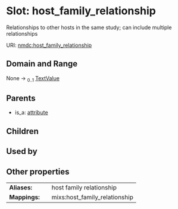 
# Slot: host_family_relationship


Relationships to other hosts in the same study; can include multiple relationships

URI: [nmdc:host_family_relationship](https://microbiomedata/meta/host_family_relationship)


## Domain and Range

None &#8594;  <sub>0..1</sub> [TextValue](TextValue.md)

## Parents

 *  is_a: [attribute](attribute.md)

## Children


## Used by


## Other properties

|  |  |  |
| --- | --- | --- |
| **Aliases:** | | host family relationship |
| **Mappings:** | | mixs:host_family_relationship |

